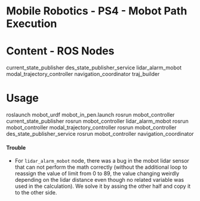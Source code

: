 # Mobile Robotics - PS4 - Mobot Path Execution

# Content - ROS Nodes
current_state_publisher
des_state_publisher_service
lidar_alarm_mobot
modal_trajectory_controller
navigation_coordinator
traj_builder

# Usage
roslaunch mobot_urdf mobot_in_pen.launch
rosrun mobot_controller current_state_publisher
rosrun mobot_controller lidar_alarm_mobot
rosrun mobot_controller modal_trajectory_controller
rosrun mobot_controller des_state_publisher_service
rosrun mobot_controller navigation_coordinator

#### Trouble
- For `lidar_alarm_mobot` node, there was a bug in the mobot lidar sensor that can not perform the math correctly (without the additional loop to reassign the value of limit from 0 to 89, the value changing weirdly depending on the lidar distance even though no related variable was used in the calculation). We solve it by assing the other half and copy it to the other side.